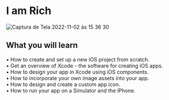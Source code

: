 # I am Rich

![Captura de Tela 2022-11-02 às 15 36 30](https://user-images.githubusercontent.com/107418244/199574253-a79eb8d4-ca0c-418f-a02a-30993c002a02.png)

## What you will learn

• How to create and set up a new iOS project from scratch.  
• Get an overview of Xcode - the software for creating iOS apps.  
• How to design your app in Xcode using iOS components.  
• How to incorporate your own image assets into your app.  
• How to design and create a custom app icon.  
• How to run your app on a Simulator and the iPhone.
